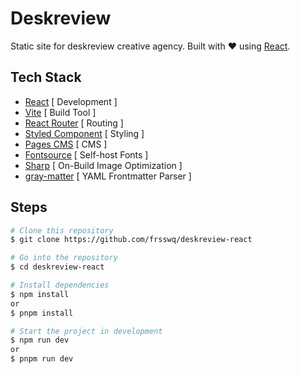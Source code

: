 # Deskreview

Static site for deskreview creative agency. Built with ❤️ using [React](https://react.dev/).

## Tech Stack

- [React](https://react.dev/) [ Development ]
- [Vite](https://vite.dev/) [ Build Tool ]
- [React Router](https://reactrouter.com/) [ Routing ]
- [Styled Component](https://styled-components.com/) [ Styling ]
- [Pages CMS](https://pagescms.org/) [ CMS ]
- [Fontsource](https://fontsource.org/) [ Self-host Fonts ]
- [Sharp](https://sharp.pixelplumbing.com/) [ On-Build Image Optimization ]
- [gray-matter](https://github.com/jonschlinkert/gray-matter) [ YAML Frontmatter Parser ]

## Steps

```bash
# Clone this repository
$ git clone https://github.com/frsswq/deskreview-react
```

```bash
# Go into the repository
$ cd deskreview-react
```

```bash
# Install dependencies
$ npm install
or
$ pnpm install
```

```bash
# Start the project in development
$ npm run dev
or
$ pnpm run dev
```
